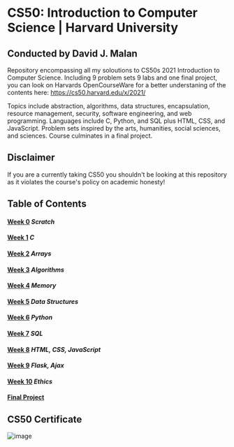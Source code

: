 # CS50: Introduction to Computer Science | Harvard University

## Conducted by David J. Malan

Repository encompassing all my soloutions to CS50s 2021 Introduction to Computer Science.
Including 9 problem sets 9 labs and one final project, you can look on Harvards OpenCourseWare
for a better understaning of the contents here: https://cs50.harvard.edu/x/2021/

Topics include abstraction, algorithms, data structures, encapsulation, resource management, security, software engineering, and web programming. Languages include C, Python, and SQL plus HTML, CSS, and JavaScript. Problem sets inspired by the arts, humanities, social sciences, and sciences. Course culminates in a final project.


## Disclaimer 

If you are a currently taking CS50 you shouldn't be looking at this repository as it
violates the course's policy on academic honesty!

## Table of Contents

#### [Week 0](https://github.com/jesse1224/CS50/tree/main/Week0) *Scratch*
#### [Week 1](https://github.com/jesse1224/CS50/tree/main/Week1) *C*
#### [Week 2](https://github.com/jesse1224/CS50/tree/main/Week2) *Arrays*
#### [Week 3](https://github.com/jesse1224/CS50/tree/main/Week3) *Algorithms*
#### [Week 4](https://github.com/jesse1224/CS50/tree/main/Week4) *Memory*
#### [Week 5](https://github.com/jesse1224/CS50/tree/main/Week5) *Data Structures*
#### [Week 6](https://github.com/jesse1224/CS50/tree/main/Week6) *Python*
#### [Week 7](https://github.com/jesse1224/CS50/tree/main/Week7) *SQL*
#### [Week 8](https://github.com/jesse1224/CS50/tree/main/Week8) *HTML, CSS, JavaScript*
#### [Week 9](https://github.com/jesse1224/CS50/tree/main/Week9) *Flask, Ajax*
#### [Week 10](https://github.com/jesse1224/CS50/tree/main/Week10) *Ethics*
#### [Final Project](https://github.com/jesse1224/CS50/tree/main/Final%20Project/Snake)

## CS50 Certificate

![image](https://user-images.githubusercontent.com/69617120/115339736-b79df880-a1e8-11eb-9610-ff0bc242514a.png)
